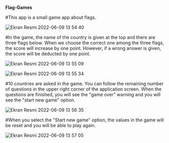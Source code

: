  **Flag-Games**

#This app is a small game app about flags.


![Ekran Resmi 2022-06-09 13 54 40](https://user-images.githubusercontent.com/82471515/172830967-5ec7a97f-1aaa-411b-97dc-1a863cc036fc.png)

#In the game, the name of the country is given at the top and there are three flags below. When we choose the correct one among the three flags, the score will increase by one point. However, if a wrong answer is given, the score will be deducted by one point.

![Ekran Resmi 2022-06-09 13 55 09](https://user-images.githubusercontent.com/82471515/172831046-5e180cda-4ddc-491f-9453-0f2ef5db834e.png)

![Ekran Resmi 2022-06-09 13 55 34](https://user-images.githubusercontent.com/82471515/172831155-67961b22-a57d-453a-9bc8-59a9b5556a45.png)


#10 countries are asked in the game. You can follow the remaining number of questions in the upper right corner of the application screen. When the questions are finished, you will see the "game over" warning and you will see the "start new game" option. 

![Ekran Resmi 2022-06-09 13 56 35](https://user-images.githubusercontent.com/82471515/172831339-c4462e76-9f27-4630-83c3-d68658e557e8.png)


#When you select the "Start new game" option, the values in the game will be reset and you will be able to play again.

![Ekran Resmi 2022-06-09 13 57 05](https://user-images.githubusercontent.com/82471515/172831407-f1b8491c-a8a2-4607-bcbe-a9370aa593a6.png)
